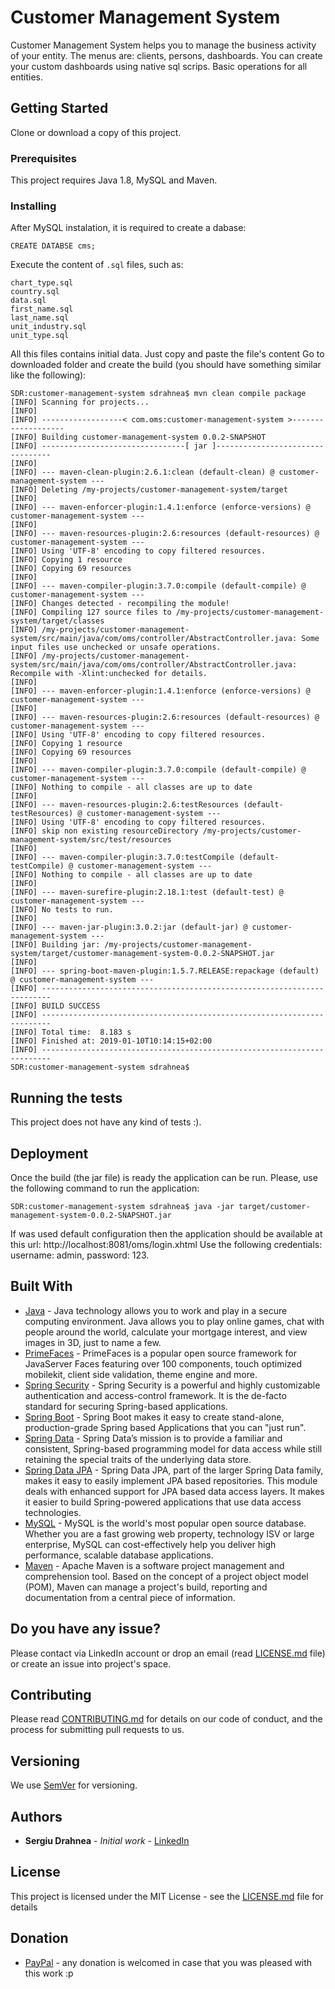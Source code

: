 # Customer Management System

Customer Management System helps you to manage the business activity of your entity. The menus are: clients, persons, dashboards.
You can create your custom dashboards using native sql scrips. Basic operations for all entities. 

## Getting Started

Clone or download a copy of this project.

### Prerequisites

This project requires Java 1.8, MySQL and Maven.

### Installing

After MySQL instalation, it is required to create a dabase:

```
CREATE DATABSE cms;
```
Execute the content of `.sql` files, such as: 
```
chart_type.sql
country.sql
data.sql
first_name.sql
last_name.sql
unit_industry.sql
unit_type.sql
```
All this files contains initial data. Just copy and paste the file's content Go to downloaded folder and create the build (you should have something similar like the following):
```
SDR:customer-management-system sdrahnea$ mvn clean compile package
[INFO] Scanning for projects...
[INFO] 
[INFO] ------------------< com.oms:customer-management-system >-------------------
[INFO] Building customer-management-system 0.0.2-SNAPSHOT
[INFO] --------------------------------[ jar ]---------------------------------
[INFO] 
[INFO] --- maven-clean-plugin:2.6.1:clean (default-clean) @ customer-management-system ---
[INFO] Deleting /my-projects/customer-management-system/target
[INFO] 
[INFO] --- maven-enforcer-plugin:1.4.1:enforce (enforce-versions) @ customer-management-system ---
[INFO] 
[INFO] --- maven-resources-plugin:2.6:resources (default-resources) @ customer-management-system ---
[INFO] Using 'UTF-8' encoding to copy filtered resources.
[INFO] Copying 1 resource
[INFO] Copying 69 resources
[INFO] 
[INFO] --- maven-compiler-plugin:3.7.0:compile (default-compile) @ customer-management-system ---
[INFO] Changes detected - recompiling the module!
[INFO] Compiling 127 source files to /my-projects/customer-management-system/target/classes
[INFO] /my-projects/customer-management-system/src/main/java/com/oms/controller/AbstractController.java: Some input files use unchecked or unsafe operations.
[INFO] /my-projects/customer-management-system/src/main/java/com/oms/controller/AbstractController.java: Recompile with -Xlint:unchecked for details.
[INFO] 
[INFO] --- maven-enforcer-plugin:1.4.1:enforce (enforce-versions) @ customer-management-system ---
[INFO] 
[INFO] --- maven-resources-plugin:2.6:resources (default-resources) @ customer-management-system ---
[INFO] Using 'UTF-8' encoding to copy filtered resources.
[INFO] Copying 1 resource
[INFO] Copying 69 resources
[INFO] 
[INFO] --- maven-compiler-plugin:3.7.0:compile (default-compile) @ customer-management-system ---
[INFO] Nothing to compile - all classes are up to date
[INFO] 
[INFO] --- maven-resources-plugin:2.6:testResources (default-testResources) @ customer-management-system ---
[INFO] Using 'UTF-8' encoding to copy filtered resources.
[INFO] skip non existing resourceDirectory /my-projects/customer-management-system/src/test/resources
[INFO] 
[INFO] --- maven-compiler-plugin:3.7.0:testCompile (default-testCompile) @ customer-management-system ---
[INFO] Nothing to compile - all classes are up to date
[INFO] 
[INFO] --- maven-surefire-plugin:2.18.1:test (default-test) @ customer-management-system ---
[INFO] No tests to run.
[INFO] 
[INFO] --- maven-jar-plugin:3.0.2:jar (default-jar) @ customer-management-system ---
[INFO] Building jar: /my-projects/customer-management-system/target/customer-management-system-0.0.2-SNAPSHOT.jar
[INFO] 
[INFO] --- spring-boot-maven-plugin:1.5.7.RELEASE:repackage (default) @ customer-management-system ---
[INFO] ------------------------------------------------------------------------
[INFO] BUILD SUCCESS
[INFO] ------------------------------------------------------------------------
[INFO] Total time:  8.183 s
[INFO] Finished at: 2019-01-10T10:14:15+02:00
[INFO] ------------------------------------------------------------------------
SDR:customer-management-system sdrahnea$ 
```

## Running the tests

This project does not have any kind of tests :).

## Deployment

Once the build (the jar file) is ready the application can be run. Please, use the following command to run the application:
```
SDR:customer-management-system sdrahnea$ java -jar target/customer-management-system-0.0.2-SNAPSHOT.jar
```
If was used default configuration then the application should be available at this url: http://localhost:8081/oms/login.xhtml 
Use the following credentials: username: admin, password: 123.

## Built With

* [Java](https://www.java.com/en/download/) - Java technology allows you to work and play in a secure computing environment. Java allows you to play online games, chat with people around the world, calculate your mortgage interest, and view images in 3D, just to name a few.
* [PrimeFaces](https://www.primefaces.org/) - PrimeFaces is a popular open source framework for JavaServer Faces featuring over 100 components, touch optimized mobilekit, client side validation, theme engine and more.
* [Spring Security](https://spring.io/projects/spring-security) - Spring Security is a powerful and highly customizable authentication and access-control framework. It is the de-facto standard for securing Spring-based applications.
* [Spring Boot](https://spring.io/projects/spring-boot) - Spring Boot makes it easy to create stand-alone, production-grade Spring based Applications that you can "just run".
* [Spring Data](https://spring.io/projects/spring-data) - Spring Data’s mission is to provide a familiar and consistent, Spring-based programming model for data access while still retaining the special traits of the underlying data store.
* [Spring Data JPA](https://spring.io/projects/spring-data-jpa) - Spring Data JPA, part of the larger Spring Data family, makes it easy to easily implement JPA based repositories. This module deals with enhanced support for JPA based data access layers. It makes it easier to build Spring-powered applications that use data access technologies.
* [MySQL](https://www.mysql.com/) - MySQL is the world's most popular open source database. Whether you are a fast growing web property, technology ISV or large enterprise, MySQL can cost-effectively help you deliver high performance, scalable database applications.
* [Maven](https://maven.apache.org/) - Apache Maven is a software project management and comprehension tool. Based on the concept of a project object model (POM), Maven can manage a project's build, reporting and documentation from a central piece of information. 

## Do you have any issue?

Please contact via LinkedIn account or drop an email (read [LICENSE.md](LICENSE.md) file) or create an issue into project's space.

## Contributing

Please read [CONTRIBUTING.md](CONTRIBUTING.md) for details on our code of conduct, and the process for submitting pull requests to us.

## Versioning

We use [SemVer](http://semver.org/) for versioning.

## Authors

* **Sergiu Drahnea** - *Initial work* - [LinkedIn](https://www.linkedin.com/in/sergiu-drahnea-563745123)

## License

This project is licensed under the MIT License - see the [LICENSE.md](LICENSE.md) file for details

## Donation
* [PayPal](https://www.paypal.me/sdrahnea) - any donation is welcomed in case that you was pleased with this work :p

